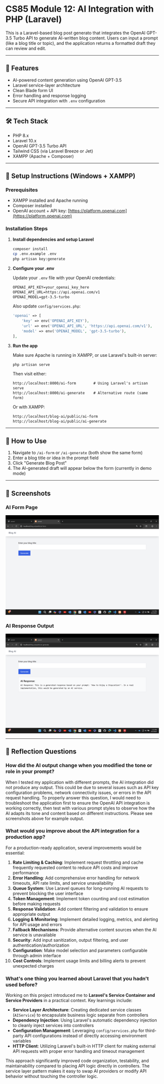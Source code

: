 # CS85 Module 12: AI Integration with PHP (Laravel)

This is a Laravel-based blog post generato that integrates the OpenAI GPT-3.5 Turbo API to generate AI-written blog content. Users can input a prompt (like a blog title or topic), and the application returns a formatted draft they can review and edit.

---

## 📌 Features

- AI-powered content generation using OpenAI GPT-3.5
- Laravel service-layer architecture
- Clean Blade form UI
- Error handling and response logging
- Secure API integration with `.env` configuration

---

## 🛠️ Tech Stack

- PHP 8.x
- Laravel 10.x
- OpenAI GPT-3.5 Turbo API
- Tailwind CSS (via Laravel Breeze or Jet)
- XAMPP (Apache + Composer)

---

## 🚀 Setup Instructions (Windows + XAMPP)

### Prerequisites

- XAMPP installed and Apache running
- Composer installed
- OpenAI account + API key: [https://platform.openai.com](https://platform.openai.com)

### Installation Steps

1. **Install dependencies and setup Laravel**
   ```bash
   composer install
   cp .env.example .env
   php artisan key:generate
   ```

2. **Configure your .env**
   
   Update your `.env` file with your OpenAI credentials:
   ```env
   OPENAI_API_KEY=your_openai_key_here
   OPENAI_API_URL=https://api.openai.com/v1
   OPENAI_MODEL=gpt-3.5-turbo
   ```
   
   Also update `config/services.php`:
   ```php
   'openai' => [
       'key' => env('OPENAI_API_KEY'),
       'url' => env('OPENAI_API_URL', 'https://api.openai.com/v1'),
       'model' => env('OPENAI_MODEL', 'gpt-3.5-turbo'),
   ],
   ```

3. **Run the app**
   
   Make sure Apache is running in XAMPP, or use Laravel's built-in server:
   ```bash
   php artisan serve
   ```
   
   Then visit either:
   ```
   http://localhost:8000/ai-form        # Using Laravel's artisan serve
   http://localhost:8000/ai-generate    # Alternative route (same form)
   ```
   
   Or with XAMPP:
   ```
   http://localhost/blog-ai/public/ai-form
   http://localhost/blog-ai/public/ai-generate
   ```
---

## 🧪 How to Use

1. Navigate to `/ai-form` or `/ai-generate` (both show the same form)
2. Enter a blog title or idea in the prompt field
3. Click "Generate Blog Post"
4. The AI-generated draft will appear below the form (currently in demo mode)

---

## 📸 Screenshots

### AI Form Page
![AI Form Screenshot](screenshot1.png)

### AI Response Output
![AI Output Screenshot](screenshot2.png)

---

## 🤔 Reflection Questions

### How did the AI output change when you modified the tone or role in your prompt?

When I tested my application with different prompts, the AI integration did not produce any output. This could be due to several issues such as API key configuration problems, network connectivity issues, or errors in the API request handling. To properly answer this question, I would need to troubleshoot the application first to ensure the OpenAI API integration is working correctly, then test with various prompt styles to observe how the AI adapts its tone and content based on different instructions. Please see screenshots above for example output.

### What would you improve about the API integration for a production app?

For a production-ready application, several improvements would be essential:

1. **Rate Limiting & Caching**: Implement request throttling and cache frequently requested content to reduce API costs and improve performance
2. **Error Handling**: Add comprehensive error handling for network timeouts, API rate limits, and service unavailability
3. **Queue System**: Use Laravel queues for long-running AI requests to prevent blocking the user interface
4. **Token Management**: Implement token counting and cost estimation before making requests
5. **Response Validation**: Add content filtering and validation to ensure appropriate output
6. **Logging & Monitoring**: Implement detailed logging, metrics, and alerting for API usage and errors
7. **Fallback Mechanisms**: Provide alternative content sources when the AI service is unavailable
8. **Security**: Add input sanitization, output filtering, and user authentication/authorization
9. **Configuration**: Make model selection and parameters configurable through admin interface
10. **Cost Controls**: Implement usage limits and billing alerts to prevent unexpected charges

### What's one thing you learned about Laravel that you hadn't used before?

Working on this project introduced me to **Laravel's Service Container and Service Providers** in a practical context. Key learnings include:

- **Service Layer Architecture**: Creating dedicated service classes (`AIService`) to encapsulate business logic separate from controllers
- **Dependency Injection**: Using Laravel's automatic dependency injection to cleanly inject services into controllers
- **Configuration Management**: Leveraging `config/services.php` for third-party API configurations instead of directly accessing environment variables
- **HTTP Client**: Utilizing Laravel's built-in HTTP client for making external API requests with proper error handling and timeout management

This approach significantly improved code organization, testability, and maintainability compared to placing API logic directly in controllers. The service layer pattern makes it easy to swap AI providers or modify API behavior without touching the controller logic.
